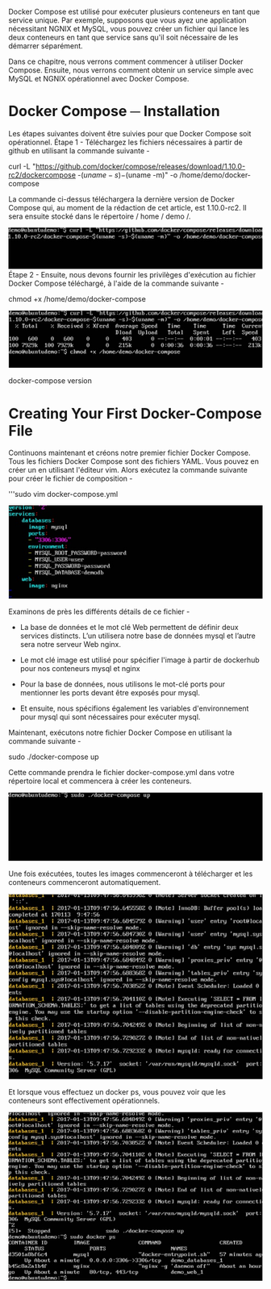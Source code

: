 Docker Compose est utilisé pour exécuter plusieurs conteneurs en tant que service unique. Par exemple, supposons que vous ayez une application nécessitant NGNIX et MySQL, vous pouvez créer un fichier qui lance les deux conteneurs en tant que service sans qu'il soit nécessaire de les démarrer séparément.

Dans ce chapitre, nous verrons comment commencer à utiliser Docker Compose. Ensuite, nous verrons comment obtenir un service simple avec MySQL et NGNIX opérationnel avec Docker Compose.

# Docker Compose ─ Installation

Les étapes suivantes doivent être suivies pour que Docker Compose soit opérationnel.
Étape 1 - Téléchargez les fichiers nécessaires à partir de github en utilisant la commande suivante -

curl -L "https://github.com/docker/compose/releases/download/1.10.0-rc2/dockercompose
   -$(uname -s) -$(uname -m)" -o /home/demo/docker-compose

La commande ci-dessus téléchargera la dernière version de Docker Compose qui, au moment de la rédaction de cet article, est 1.10.0-rc2. Il sera ensuite stocké dans le répertoire / home / demo /.

![](1.jpg)
Étape 2 - Ensuite, nous devons fournir les privilèges d'exécution au fichier Docker Compose téléchargé, à l'aide de la commande suivante -

chmod +x /home/demo/docker-compose

![](2.jpg)

docker-compose version 


# Creating Your First Docker-Compose File

Continuons maintenant et créons notre premier fichier Docker Compose. Tous les fichiers Docker Compose sont des fichiers YAML. Vous pouvez en créer un en utilisant l'éditeur vim. Alors exécutez la commande suivante pour créer le fichier de composition -

'''sudo vim docker-compose.yml
 
![](3.jpg)

Examinons de près les différents détails de ce fichier -

* La base de données et le mot clé Web permettent de définir deux services distincts. L’un utilisera notre base de données mysql et l’autre sera notre serveur Web nginx.

* Le mot clé image est utilisé pour spécifier l'image à partir de dockerhub pour nos conteneurs mysql et nginx

* Pour la base de données, nous utilisons le mot-clé ports pour mentionner les ports devant être exposés pour mysql.

* Et ensuite, nous spécifions également les variables d'environnement pour mysql qui sont nécessaires pour exécuter mysql.

Maintenant, exécutons notre fichier Docker Compose en utilisant la commande suivante -


sudo ./docker-compose up 

Cette commande prendra le fichier docker-compose.yml dans votre répertoire local et commencera à créer les conteneurs.

![](4.jpg)

Une fois exécutées, toutes les images commenceront à télécharger et les conteneurs commenceront automatiquement.

![](5.jpg)

Et lorsque vous effectuez un docker ps, vous pouvez voir que les conteneurs sont effectivement opérationnels.

![](6.jpg)